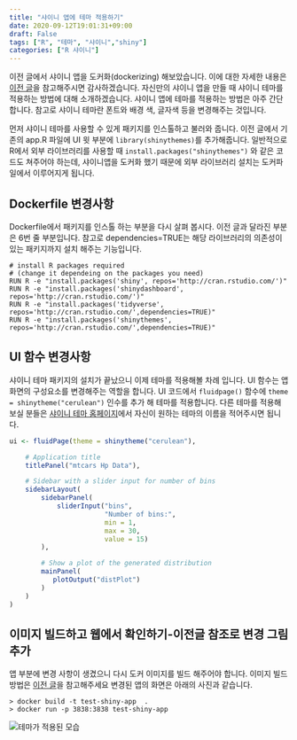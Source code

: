 ```yaml
---
title: "샤이니 앱에 테마 적용하기"
date: 2020-09-12T19:01:31+09:00
draft: False
tags: ["R", "테마", "샤이니","shiny"]
categories: ["R 샤이니"]
---
```


 이전 글에서 샤이니 앱을 도커화(dockerizing) 해보았습니다. 이에 대한 자세한 내용은 [이전 글](https://choosunsick.github.io/post/dockerizing/ )을 참고해주시면 감사하겠습니다. 자신만의 샤이니 앱을 만들 때 샤이니 테마를 적용하는 방법에 대해 소개하겠습니다. 샤이니 앱에 테마를 적용하는 방법은 아주 간단합니다. 참고로 샤이니 테마란 폰트와 배경 색, 글자색 등을 변경해주는 것입니다.

 먼저 샤이니 테마를 사용할 수 있게 패키지를 인스톨하고 불러와 줍니다. 이전 글에서 기존의 app.R 파일에 UI 윗 부분에 `library(shinythemes)`를 추가해줍니다. 일반적으로 R에서 외부 라이브러리를 사용할 때 `install.packages("shinythemes")` 와 같은 코드도 쳐주어야 하는데, 샤이니앱을 도커화 했기 때문에 외부 라이브러리 설치는 도커파일에서 이루어지게 됩니다.

## Dockerfile 변경사항

Dockerfile에서 패키지를 인스톨 하는 부분을 다시 살펴 봅시다. 이전 글과 달라진 부분은 6번 줄 부분입니다. 참고로 dependencies=TRUE는 해당 라이브러리의 의존성이 있는 패키지까지 설치 해주는 기능입니다.

```
# install R packages required
# (change it dependeing on the packages you need)
RUN R -e "install.packages('shiny', repos='http://cran.rstudio.com/')"
RUN R -e "install.packages('shinydashboard', repos='http://cran.rstudio.com/')"
RUN R -e "install.packages('tidyverse', repos='http://cran.rstudio.com/',dependencies=TRUE)"
RUN R -e "install.packages('shinythemes', repos='http://cran.rstudio.com/',dependencies=TRUE)"
```

## UI 함수 변경사항  

샤이니 테마 패키지의 설치가 끝났으니 이제 테마를 적용해볼 차례 입니다. UI 함수는 앱 화면의 구성요소를 변경해주는 역할을 합니다. UI 코드에서 `fluidpage()` 함수에 `theme = shinytheme("cerulean")` 인수를 추가 해 테마를 적용합니다. 다른 테마를 적용해 보실 분들은 [샤이니 테마 홈페이지](https://rstudio.github.io/shinythemes/ )에서 자신이 원하는 테마의 이름을 적어주시면 됩니다.

```R
ui <- fluidPage(theme = shinytheme("cerulean"),

    # Application title
    titlePanel("mtcars Hp Data"),

    # Sidebar with a slider input for number of bins
    sidebarLayout(
        sidebarPanel(
            sliderInput("bins",
                        "Number of bins:",
                        min = 1,
                        max = 30,
                        value = 15)
        ),

        # Show a plot of the generated distribution
        mainPanel(
           plotOutput("distPlot")
        )
    )
)
```

## 이미지 빌드하고 웹에서 확인하기-이전글 참조로 변경 그림 추가

앱 부분에 변경 사항이 생겼으니 다시 도커 이미지를 빌드 해주어야 합니다. 이미지 빌드 방법은 [이전 글](https://choosunsick.github.io/post/dockerizing/ )을 참고해주세요 변경된 앱의 화면은 아래의 사진과 같습니다.
```
> docker build -t test-shiny-app  .
> docker run -p 3838:3838 test-shiny-app
```

![테마가 적용된 모습](https://user-images.githubusercontent.com/19144813/92995541-80bf8000-f53f-11ea-8852-f5a2dd146cc1.png)
